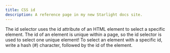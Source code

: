 ```yaml
---
title: CSS id
description: A reference page in my new Starlight docs site.
---
```


The id selector uses the id attribute of an HTML element to select a specific element.
The id of an element is unique within a page, so the id selector is used to select one unique element!
To select an element with a specific id, write a hash (#) character, followed by the id of the element.